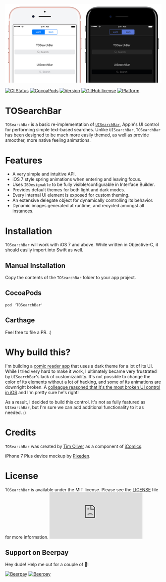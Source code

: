 ![TOSearchBar](screenshot.jpg)

[![CI Status](http://img.shields.io/travis/TimOliver/TOSearchBar.svg?style=flat)](http://api.travis-ci.org/TimOliver/TOSearchBar.svg)
[![CocoaPods](https://img.shields.io/cocoapods/dt/TOSearchBar.svg?maxAge=3600)](https://cocoapods.org/pods/TOSearchBar)
[![Version](https://img.shields.io/cocoapods/v/TOSearchBar.svg?style=flat)](http://cocoadocs.org/docsets/TOSearchBar)
[![GitHub license](https://img.shields.io/badge/license-MIT-blue.svg)](https://raw.githubusercontent.com/TimOliver/TOSearchBar/master/LICENSE)
[![Platform](https://img.shields.io/cocoapods/p/TOSearchBar.svg?style=flat)](http://cocoadocs.org/docsets/TOSearchBar)

# TOSearchBar

`TOSearchBar` is a basic re-implementation of [`UISearchBar`](https://developer.apple.com/reference/uikit/uisearchbar), Apple's UI control for performing simple text-based searches. Unlike `UISearchBar`, `TOSearchBar` has been designed to be much more easily themed, as well as provide smoother, more native feeling animations.

# Features

* A very simple and intuitive API.
* iOS 7 style spring animations when entering and leaving focus.
* Uses `IBDesignable` to be fully visible/configurable in Interface Builder.
* Provides default themes for both light and dark modes.
* Every internal UI element is exposed for custom theming.
* An extensive delegate object for dynamically controlling its behavior.
* Dynamic images generated at runtime, and recycled amongst all instances.

# Installation

`TOSearchBar` will work with iOS 7 and above. While written in Objective-C, it should easily import into Swift as well.

## Manual Installation

Copy the contents of the `TOSearchBar` folder to your app project.

## CocoaPods

```
pod 'TOSearchBar'
```

## Carthage

Feel free to file a PR. :)

# Why build this?

I'm building a [comic reader app](http://icomics.co) that uses a dark theme for a lot of its UI. While I tried very hard to make it work, I ultimately became very frustrated by `UISearchBar`'s lack of customizability. It's not possible to change the color of its elements without a lot of hacking, and some of its animations are downright broken. A [colleague reasoned that it's the most broken UI control in iOS](https://twitter.com/icanzilb/status/785411489712726016) and I'm pretty sure he's right!

As a result, I decided to build this control. It's not as fully featured as `UISearchBar`, but I'm sure we can add additional functionality to it as needed. :)

# Credits

`TOSearchBar` was created by [Tim Oliver](http://twitter.com/TimOliverAU) as a component of [iComics](http://icomics.co).

iPhone 7 Plus device mockup by [Pixeden](http://www.pixeden.com).

# License

`TOSearchBar` is available under the MIT license. Please see the [LICENSE](LICENSE) file for more information. ![analytics](https://ga-beacon.appspot.com/UA-5643664-16/TOSearchBar/README.md?pixel)

## Support on Beerpay
Hey dude! Help me out for a couple of :beers:!

[![Beerpay](https://beerpay.io/TimOliver/TOSearchBar/badge.svg?style=beer-square)](https://beerpay.io/TimOliver/TOSearchBar)  [![Beerpay](https://beerpay.io/TimOliver/TOSearchBar/make-wish.svg?style=flat-square)](https://beerpay.io/TimOliver/TOSearchBar?focus=wish)